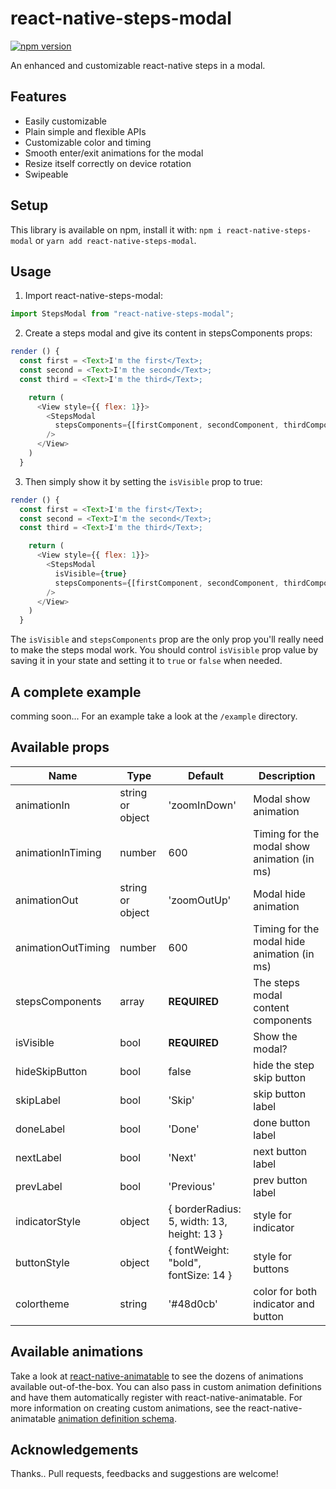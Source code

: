 # react-native-steps-modal

[![npm version](https://badge.fury.io/js/react-native-steps-modal.svg)](https://badge.fury.io/js/react-native-steps-modal)

An enhanced and customizable react-native steps in a modal.

## Features

- Easily customizable
- Plain simple and flexible APIs
- Customizable color and timing
- Smooth enter/exit animations for the modal
- Resize itself correctly on device rotation
- Swipeable

## Setup

This library is available on npm, install it with: `npm i react-native-steps-modal` or `yarn add react-native-steps-modal`.

## Usage

1.  Import react-native-steps-modal:

```javascript
import StepsModal from "react-native-steps-modal";
```

2.  Create a steps modal and give its content in stepsComponents props:

```javascript
render () {
  const first = <Text>I'm the first</Text>;
  const second = <Text>I'm the second</Text>;
  const third = <Text>I'm the third</Text>;

    return (
      <View style={{ flex: 1}}>
        <StepsModal
          stepsComponents={[firstComponent, secondComponent, thirdComponent]}
        />
      </View>
    )
  }
```

3.  Then simply show it by setting the `isVisible` prop to true:

```javascript
render () {
  const first = <Text>I'm the first</Text>;
  const second = <Text>I'm the second</Text>;
  const third = <Text>I'm the third</Text>;

    return (
      <View style={{ flex: 1}}>
        <StepsModal
          isVisible={true}
          stepsComponents={[firstComponent, secondComponent, thirdComponent]}
        />
      </View>
    )
  }
```

The `isVisible` and `stepsComponents` prop are the only prop you'll really need to make the steps modal work. You should control `isVisible` prop value by saving it in your state and setting it to `true` or `false` when needed.

## A complete example

comming soon...
For an example take a look at the `/example` directory.

## Available props

| Name                           | Type             | Default                                    | Description                                |
| ------------------------------ | ---------------- | ------------------------------------------ | -------------------------------------------|
| animationIn                    | string or object | 'zoomInDown'                               | Modal show animation                       |
| animationInTiming              | number           | 600                                        | Timing for the modal show animation (in ms)|
| animationOut                   | string or object | 'zoomOutUp'                                | Modal hide animation                       |
| animationOutTiming             | number           | 600                                        | Timing for the modal hide animation (in ms)|
| stepsComponents                | array            | **REQUIRED**                               | The steps modal content components         |
| isVisible                      | bool             | **REQUIRED**                               | Show the modal?                            |
| hideSkipButton                 | bool             | false                                      | hide the step skip button                  |
| skipLabel                      | bool             | 'Skip'                                     | skip button label                          |
| doneLabel                      | bool             | 'Done'                                     | done button label                          |
| nextLabel                      | bool             | 'Next'                                     | next button label                          |
| prevLabel                      | bool             | 'Previous'                                 | prev button label                          |
| indicatorStyle                 | object           | { borderRadius: 5, width: 13, height: 13 } | style for indicator                        |
| buttonStyle                    | object           | { fontWeight: "bold", fontSize: 14 }       | style for buttons                          |
| colortheme                     | string           | '#48d0cb'                                  | color for both indicator and button        |


## Available animations

Take a look at [react-native-animatable](https://github.com/oblador/react-native-animatable) to see the dozens of animations available out-of-the-box. You can also pass in custom animation definitions and have them automatically register with react-native-animatable. For more information on creating custom animations, see the react-native-animatable [animation definition schema](https://github.com/oblador/react-native-animatable#animation-definition-schema).

## Acknowledgements

Thanks..
Pull requests, feedbacks and suggestions are welcome!
